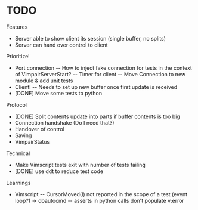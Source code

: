 TODO
====

Features
- Server able to show client its session (single buffer, no splits)
- Server can hand over control to client

Prioritize!
- Port connection
  -- How to inject fake connection for tests in the context of VimpairServerStart?
  -- Timer for client
  -- Move Connection to new module & add unit tests
- Client!
  -- Needs to set up new buffer once first update is received
- [DONE] Move some tests to python

Protocol
- [DONE] Split contents update into parts if buffer contents is too big
- Connection handshake (Do I need that?)
- Handover of control
- Saving
- VimpairStatus

Technical
- Make Vimscript tests exit with number of tests failing
- [DONE] use ddt to reduce test code

Learnings
- Vimscript
  -- CursorMoved(I) not reported in the scope of a test (event loop?) -> doautocmd
  -- asserts in python calls don't populate v:error

